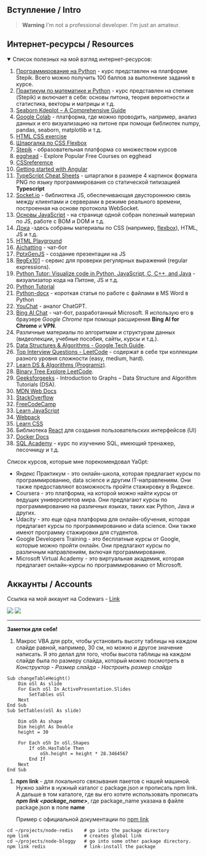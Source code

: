 ## Вступление / Intro
> **Warning** 
I'm not a professional developer. I'm just an amateur.  

## Интернет-ресурсы / Resources
<details open>
  <summary>Список полезных на мой взгляд интернет-ресурсов:</summary>

1. [Программирование на Python](https://stepik.org/course/67/syllabus) - курс представлен на платформе Stepik. Всего можно получить 100 баллов за выполнение заданий в курсе.
2. [Практикум по математике и Python](https://stepik.org/course/3356/syllabus) - курс представлен на степике (Stepik) и включает в себя: основы питона, теория вероятности и статистика, векторы и матрицы и т.д.
3. [Seaborn Kdeplot – A Comprehensive Guide](https://www.geeksforgeeks.org/seaborn-kdeplot-a-comprehensive-guide/)
4. [Google Colab](https://colab.research.google.com/?hl=ru_RU#scrollTo=xwP7dB7rxVgr) - платформа, где можно проводить, например, анализ данных и его визуализацию на питоне при помощи библиотек numpy, pandas, seaborn, matplotlib и т.д.
5. [HTML CSS exercise](https://w3resource.com/html-css-exercise/main-html-css-exercises.php)
6. [Шпаргалка по CSS Flexbox](https://tpverstak.ru/flex-cheatsheet/)
7. [Stepik](https://welcome.stepik.org/ru) - образовательная платформа со множеством курсов
8. [egghead](https://egghead.io/q?access_state=free) - Explore Popular Free Courses on egghead
9. [CSSreferemce](https://cssreference.io/)
10. [Getting started with Angular](https://developer.mozilla.org/en-US/docs/Learn/Tools_and_testing/Client-side_JavaScript_frameworks/Angular_getting_started)
11. [TypeScript Cheat Sheets](https://www.typescriptlang.org/cheatsheets) - шпаргалки в размере 4 картинок формата PNG по языку программирования со статической типизацией **Typescript**
12. [Socket.io](https://socket.io/docs/v4/tutorial/introduction) - библиотека JS, обеспечивающая двустороннюю связь между клиентами и серверами в режиме реального времени, построенная на основе протокола WebSocket.
13. [Основы JavaScript](https://wiki.rakovets.by/web/js/) - на странице одной собран полезный материал по JS, работе с BOM и DOM и т.д.
14. [Дока](https://doka.guide/) -здесь собраны материалы по CSS (например, [flexbox](https://doka.guide/css/flexbox-guide/)), HTML, JS и т.д.
15. [HTML Playground](https://adithsuresh.github.io/html-playground/)
16. [Aichatting](https://www.aichatting.net/) - чат-бот
1. [PptxGenJS](https://gitbrent.github.io/PptxGenJS/) - создание презентации на JS
1. [RegEx101](https://regex101.com/) - сервис для проверки регулярных выражений (regular expressions).
1. [Python Tutor: Visualize code in Python, JavaScript, C, C++, and Java](https://pythontutor.com/visualize.html#mode=edit) - визуализатор кода на Питоне, JS и т.д.
1. [Python Tutorial](https://www.pythontutorial.net/)
1. [Python-docx](https://tokmakov.msk.ru/blog/item/78) - короткая статья по работе с файлами в MS Word в Python
1. [YouChat](https://you.com/search?q=who+are+you&tbm=youchat&cfr=chat) - аналог ChatGPT. 
1. [Bing AI Сhat](https://www.bing.com/search?q=Bing+AI&showconv=1&FORM=hpcodx) - чат-бот, разработанный Microsoft. Я использую его в браузере *Google Chrome* при помощи расширения **Bing AI for Chrome** и **VPN**.
1. Различные материалы по алгоритмам и структурам данных (видеолекции, учебные пособия, сайты, курсы и т.д.).
1. [Data Structures & Algorithms - Google Tech Guide](https://techdevguide.withgoogle.com/paths/data-structures-and-algorithms/).  
1. [Top Interview Questions - LeetCode](https://leetcode.com/explore/interview/card/top-interview-questions-easy/) - содержат в себе три коллекции разного уровня сложности (easy, medium, hard).
1. [Learn DS & Algorithms (Programiz)](https://www.programiz.com/dsa).
1. [Binary Tree Explore LeetCode](https://leetcode.com/explore/learn/card/data-structure-tree/).
1. [Geeksforgeeks](https://www.geeksforgeeks.org/introduction-to-graphs-data-structure-and-algorithm-tutorials/) - Introduction to Graphs – Data Structure and Algorithm Tutorials (DSA).
1. [MDN Web Docs](https://developer.mozilla.org/)
1. [StackOverflow](https://stackoverflow.com/)
1. [FreeCodeCamp](https://www.freecodecamp.org/)
1. [Learn JavaScript](https://javascript.info/)
1. [Webpack](https://webpack.js.org/) 
1. [Learn CSS](https://web.dev/learn/css/)
1. Библиотека [React](https://ru.reactjs.org/) для создания пользовательских интерфейсов (UI)
1. [Docker Docs](https://docs.docker.com/get-started/overview/)
1. [SQL Academy](https://sql-academy.org/ru) - курс по изучению SQL, имеющий тренажер, песочницу и т.д.

</details>

Список курсов, которые мне порекомендовал YaGpt:
* Яндекс Практикум - это онлайн-школа, которая предлагает курсы по программированию, data science и другим IT-направлениям. Они также предоставляют возможность пройти стажировку в Яндексе.
* Coursera - это платформа, на которой можно найти курсы от ведущих университетов мира. Они предлагают курсы по программированию на различных языках, таких как Python, Java и других.
* Udacity - это еще одна платформа для онлайн-обучения, которая предлагает курсы по программированию и data science. Они также имеют программу стажировки для студентов.
* Google Developers Training - это бесплатные курсы от Google, которые можно пройти онлайн. Они предлагают курсы по различным направлениям, включая программирование.
* Microsoft Virtual Academy - это виртуальная академия, которая предлагает онлайн-курсы по программированию от Microsoft. 

<!-- ## Stats
![GitHub stats](https://github-readme-stats.vercel.app/api?username=InGodWeTrustt&hide=contribs,prs&show_icons=true&theme=yeblu&border_radius=25) -->

## Аккаунты / Accounts
Ссылка на мой аккаунт на Codewars - [Link](https://www.codewars.com/users/InGodWeTrustt)    

![](https://www.codewars.com/users/InGodWeTrustt/badges/large)
![](https://www.codewars.com/users/y4y4/badges/large)

***
**Заметки для себя!**

1. Макрос VBA для pptx, чтобы установить высоту таблицы на каждом слайде равной, например, 30 см, но можно и другое значение написать.
Я это делал для того, чтобы высота таблицы на каждом слайде была по размеру слайда, который можно посмотреть в  *Конструктор* - *Размер слайда* - *Настроить размер слайда*
```vba
Sub changeTableHeight()
    Dim oSl As slide
    For Each oSl In ActivePresentation.Slides
        SetTables oSl
    Next
End Sub
Sub SetTables(oSl As slide)
    
    Dim oSh As shape
    Dim height As Double
    height = 30
    
    For Each oSh In oSl.Shapes
        If oSh.HasTable Then
            oSh.height = height * 28.3464567
        End If
    Next
End Sub
```
1. **npm link** - для локального связывания пакетов с нашей машиной. Нужно зайти в нужный каталог с package.json и прописать npm link. А дальше в том каталоге, где вы его хотите использовать прописать ***npm link <package_name>***, где package_name указана в файле package.json в поле **name**

   Пример с официальной документации по [npm link](https://docs.npmjs.com/cli/v8/commands/npm-link)
```
cd ~/projects/node-redis    # go into the package directory
npm link                    # creates global link
cd ~/projects/node-bloggy   # go into some other package directory.
npm link redis              # link-install the package
